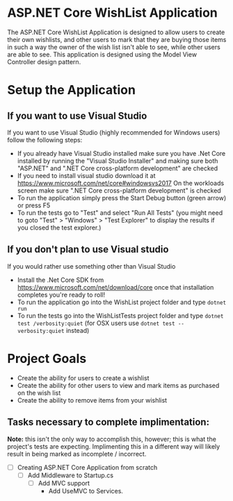 # ASP.NET Core WishList Application

The ASP.NET Core WishList Application is designed to allow users to create their own wishlists, and other users to mark that they are buying those items in such a way the owner of the wish list isn't able to see, while other users are able to see. This application is designed using the Model View Controller design pattern.

# Setup the Application

## If you want to use Visual Studio
If you want to use Visual Studio (highly recommended for Windows users) follow the following steps:
-	If you already have Visual Studio installed make sure you have .Net Core installed by running the "Visual Studio Installer" and making sure both "ASP.NET" and ".NET Core cross-platform development" are checked
-	If you need to install visual studio download it at https://www.microsoft.com/net/core#windowsvs2017 On the workloads screen make sure ".NET Core cross-platform development" is checked
-	To run the application simply press the Start Debug button (green arrow) or press F5
-	To run the tests go to "Test" and select "Run All Tests" (you might need to goto "Test" > "Windows" > "Test Explorer" to display the results if you closed the test explorer.)

## If you don't plan to use Visual studio
If you would rather use something other than Visual Studio
-	Install the .Net Core SDK from https://www.microsoft.com/net/download/core once that installation completes you're ready to roll!
-	To run the application go into the WishList project folder and type `dotnet run`
-	To run the tests go into the WishListTests project folder and type `dotnet test /verbosity:quiet` (for OSX users use `dotnet test --verbosity:quiet` instead)

# Project Goals

- Create the ability for users to create a wishlist
- Create the ability for other users to view and mark items as purchased on the wish list
- Create the ability to remove items from your wishlist

## Tasks necessary to complete implimentation:

__Note:__ this isn't the only way to accomplish this, however; this is what the project's tests are expecting. Implimenting this in a different way will likely result in being marked as incomplete / incorrect.

- [ ] Creating ASP.NET Core Application from scratch
	- [ ] Add Middleware to Startup.cs
		- [ ] Add MVC support
			- Add UseMVC to Services.
